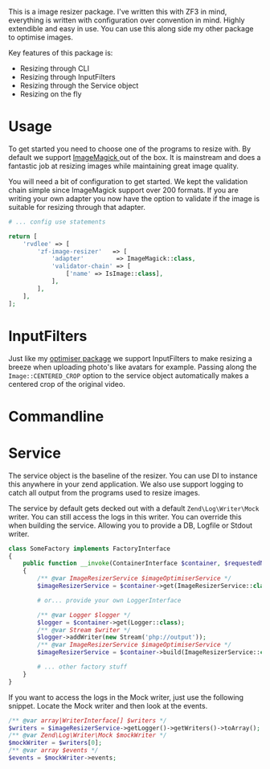 This is a image resizer package. I've written this with ZF3 in mind, everything is written with configuration over convention in mind. Highly extendible and easy in use. You can use this along side my other package to optimise images.

Key features of this package is:

* Resizing through CLI
* Resizing through InputFilters
* Resizing through the Service object
* Resizing on the fly

# Usage

To get started you need to choose one of the programs to resize with. By default we support [ImageMagick ](https://imagemagick.org/index.php) out of the box. It is mainstream and does a fantastic job at resizing images while maintaining great image quality.

You will need a bit of configuration to get started. We kept the validation chain simple since ImageMagick support over 200 formats. If you are writing your own adapter you now have the option to validate if the image is suitable for resizing through that adapter.

```php
# ... config use statements

return [
    'rvdlee' => [
        'zf-image-resizer'   => [
            'adapter'         => ImageMagick::class,
            'validator-chain' => [
                ['name' => IsImage::class],
            ],
        ],
    ],
]; 
```

# InputFilters

Just like my [optimiser package](https://github.com/rvdlee/zf-image-optimiser) we support InputFilters to make resizing a breeze when uploading photo's like avatars for example. Passing along the `Image::CENTERED_CROP` option to the service object automatically makes a centered crop of the original video.

# Commandline

# Service

The service object is the baseline of the resizer. You can use DI to instance this anywhere in your zend application. We also use support logging to catch all output from the programs used to resize images.

The service by default gets decked out with a default `Zend\Log\Writer\Mock` writer. You can still access the logs in this writer. You can override  this when building the service. Allowing you to provide a DB, Logfile or Stdout writer.

```php
class SomeFactory implements FactoryInterface
{
    public function __invoke(ContainerInterface $container, $requestedName, array $options = null)
    {
        /** @var ImageResizerService $imageOptimiserService */
        $imageResizerService = $container->get(ImageResizerService::class);

        # or... provide your own LoggerInterface

        /** @var Logger $logger */
        $logger = $container->get(Logger::class);
        /** @var Stream $writer */
        $logger->addWriter(new Stream('php://output'));
        /** @var ImageResizerService $imageOptimiserService */
        $imageResizerService = $container->build(ImageResizerService::class, ['logger' => $logger]);

        # ... other factory stuff
    }
}
```

If you want to access the logs in the Mock writer, just use the  following snippet. Locate the Mock writer and then look at the events.

```php
/** @var array|WriterInterface[] $writers */
$writers = $imageResizerService->getLogger()->getWriters()->toArray();
/** @var Zend\Log\Writer\Mock $mockWriter */
$mockWriter = $writers[0];
/** @var array $events */
$events = $mockWriter->events;
```

